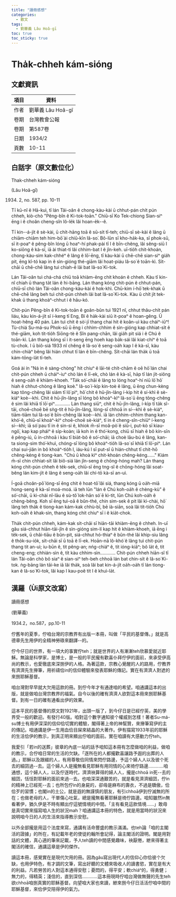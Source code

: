 ```yaml
---
title: "讀冊感想"
categories:
  - 散文
tags:
  - 劉華義 Lâu Hoâ-gī
toc: true
toc_sticky: true
---
```


# Tha̍k-chheh kám-sióng

## 文獻資訊

| 項目 | 資料 |
|---|---|
| 作者 | 劉華義 Lâu Hoâ-gī |
| 卷期 | 台灣教會公報 |
| 卷期 | 第587卷 |
| 日期 | 1934/2 |
| 頁數 | 10-11 |

## 白話字（原文數位化）

Thak-chheh kám-sióng

(Lâu Hoâ-gī)

1934. 2, no. 587, pp. 10-11

Tī kū-nî ê Hā-kuì, tī lán Tâi-oân ê chong-kàu-kài ū chhut-pán chi̍t pún chheh, kiò-chò "Pêng-bîn ê Ki-tok-toān." Chiū-sī Ko Tek-chiong Sian-siⁿ ēng i ê choân cheng-sîn lô-le̍k lâi hoan-e̍k--ê.

Tī kin--á-ji̍t ê sè-kài, ū chi̍t-hāng toā ê sū-si̍t tī-teh; chiū-sī sè-kài ê lâng ū chiām-chiām teh him-bō͘ ài chiū-kīn Iâ-so͘. Bô-lūn sī kho-ha̍k-ka, sī phok-sū, sī it-poaⁿ ê pêng-bîn lóng ū hoaⁿ-hí phak-pài tī I ê bīn-chêng, lâi sêng-siū I ko-siōng ê kà-sī, iā ài thiat-tí lâi chhim-bat I ê jîn-keh. uī-tio̍h chit-khoán, chong-kàu-sim kak-chhéⁿ ê lâng ê lō͘-ēng, tī kàu-kài ū chē-chē sian-siⁿ gia̍h pit, ēng kî-tó kap in ê sìn-gióng thé-giām lâi hoat-piáu Iâ-so͘ ê toān-kì. Si̍t-chāi ū chē-chē lâng tuì chiah-ê lâi bat Iâ-so͘ Ki-tok.

Lán Tâi-oân tuì chá-chá chiū toā khiàm-ēng chit khoán ê chheh. Kàu tī kin-nî chiah ū thang ta̍t lán ê hi-bāng. Lán thang kóng chit-pún ê chhut-pán, chiū-sī chò lán Tâi-oân chong-kàu-kài ê hok-khì. Chū-kim í-hō͘ tek-khak ū chē-chē lâng beh tuì chit-pún chheh lâi bat Iâ-so͘ Ki-tok. Kàu ū chi̍t ji̍t tek-khak ū thang khoàⁿ-chhut i ê hāu-kó.

Chit-pún Pêng-bîn ê Ki-tok-toān ê goân-bûn tuì 1921 nî, chhut thâu-chi̍t pán liáu, kàu kin-á-ji̍t sī í-keng tī Eng, Bí ê ha̍k-kài siū it-poaⁿ ê hoan-gêng. Ū hoat-hêng 40 pán. Lán tuì chit ê sò͘-jī thang chai hit ê koân-uì kàu cháiⁿ-iūⁿ! Tù-chiá Su-má-su Phok-sū ū ēng i chhim-chhim ê sìn-gióng kap chhiat-si̍t ê thé-giām, koh tit-tio̍h Siōng-tè ê Sîn pang-chān, lâi gia̍h pit siá i ê Chú ê toān-kì. Lán thang kóng sī i it-seng ēng hoeh kap ba̍k-sái lâi kiat-chiⁿ ê toā tù-chok. I ū biô-siá 1933 nî chêng ê Iâ-so͘ ê seng-oa̍h kap I ê kà-sī, kàu chin-chiàⁿ bêng lâi hián chhut tī lán ê bīn-chêng. Si̍t-chāi lán tha̍k ū toā kám-tōng-la̍t tī-teh.

Goá ài ín "Ná in ê sàng-chòng" hit chiuⁿ ê lāi-té chi̍t-chām ê oē hō͘ lán chai chit-pún chheh ū cháiⁿ-iuⁿ chò lán ê lī-ek, chò lán ê kà-sī, ha̍p tī lán ji̍t-siông ê seng-oa̍h ê khiàm-khoeh. "Ta̍k só͘-chāi ê lâng to lóng hoaⁿ-hí niū lō͘ hō͘ hiah ê chhut-chòng ê lâng koè." Iâ-so͘ í-ki̍p kin-toè ê lâng, ū ēng chun-kèng kap tông-chêng lâi siám tī lō͘ piⁿ, hō͘ chit ê hū-jîn-lâng í-ki̍p hit ê sí-khì ê sè-kiáⁿ koè--khì. Chit ê hū-jîn-lâng sī lóng bô khoàⁿ-kìⁿ Iâ-so͘ ū ēng tông-chêng ê sim lâi khiā tī lō͘-piⁿ............ Lán thang siūⁿ, chit ê hū-jîn-lâng, í-ki̍p tī ta̍k sî-tāi, choē-choē bē sǹg-tit ê hū-jîn-lâng, lóng-sī chhoā in sí--khì ê sè-kiáⁿ, tiām-tiām tuì Iâ-so͘ ê bīn-chêng lâi koè--khì. iā lán chhim-chhim thang kan-khó͘-ê, chiū-sī khoàⁿ-kìⁿ choē-choē sè-kiáⁿ, tī in ê cheng-sîn-chiūⁿ í-keng sí--khì; iā só͘ pau tī in ê sin-si ê, khiok m̄-sī moâ-pò͘ ê siū-i, put-kò sī kiau-ngō͘, kap kap pháiⁿ ê si̍p-koàn; iā koh in ê thó͘-kong, chiū sī hiah ê bô kín-sīn ê pêng-iú, ū ín-chhoā i kàu tī bia̍t-bô ê só͘-chāi; iā choè lāu-bú ê lâng, kan-ta siong-sim thó͘-khuì, chóng-sī lóng bô khoàⁿ-tio̍h Iâ-so͘ sī khiā tī lō͘-piⁿ. Lán chai sui-jiân in bô khoàⁿ-tio̍h I, iáu-kú I sī put-sî ū hián-chhut tī chit-hō chêng-kéng ê tiong-kan. "Chú ū khoà kìⁿ chit-khoán chêng-kéng......" Kiám m̄-sī chin chhiat-si̍t lâi biô-siá lán jîn-seng ê chōng-hóng mah? Lán thang kóng chit-pún chheh ê te̍k-sek, chiū-sī ēng tng-sî ê chōng-hóng lâi soat-bêng lán kim-ji̍t ê lâng ê seng-oa̍h lâi chí-tō kà-sī an-uì.

Í-goā choân-pō͘ lóng-sī ēng chit ê hoat-tō͘ lâi siá, thang kóng ū oa̍h-miā hong-seng ê kà-sī moá-moá. iā teh lūn "lán ê Chú koh-oa̍h ê chèng-kù" ê só͘-chāi, ū kì-chài nî-lāu ê sù-tô͘ Iok-hān só͘ ē kì-tit, lūn Chú koh-oa̍h ê chèng-bêng. Koh sī ēng tuì-oā ê bûn-thé, chin sim-sek ê pit lâi kì-chài, hō͘ lâng teh tha̍k ê tiong-kan kám-kak chhù-bī, bē ià-siān, soà lâi tit-tio̍h Chú koh-oa̍h ê khak-sìn, thang kóng chit chiuⁿ sī i ê kia̍t-chok.

Tha̍k chit-pún chheh, kám-kak si̍t-chāi sī hiān-tāi khiàm-ēng ê chheh. In-uī gâu siá-chhut hiān-tāi-jîn ê sìn-gióng sim-lí kap hit ê khiàm-khoeh, iā ēng i te̍k-sek, ū châi-tiāu ê bûn-pit, siá-chhut hó-thiaⁿ ê bûn-thé lâi khip-siu lâng ê tho̍k-su-io̍k, si̍t-chāi sī ū toā ê lī-ek. Hoān-nā lô-khó͘ ê lâng tuì chit-pún thang tit an-uì; iu-būn ê, tit pêng-an; nńg-chiáⁿ ê, tit ióng-kiāⁿ; bô la̍t ê, tit cheng-eng; chhián-sìn ê, ti̍t kàu chhim-sìn............ Chit-pún chheh hiān-sî tī lán Tâi-oân chò bô siaⁿ ê sian-siⁿ teh-beh chhoā lán bat chin-si̍t ê Iâ-so͘ Ki-tok. ǹg-bāng lán tāi-ke iā lâi tha̍k, soà lâi bat kin-á-ji̍t oa̍h-oa̍h tī lán tiong-kan ê Iâ-so͘ Ki-tok, lâi kap I kau-poê tit I ê khuì-la̍t.

## 漢羅（Ùi原文改寫）

讀冊感想

(劉華義)

1934.2，no.587，pp.10-11

佇舊年的夏季，佇咱台灣的宗教界有出版一本冊，叫做「平民的基督傳。」就是高德章先生用伊的全精神勞碌來翻譯--的。

佇今仔日的世界，有一項大的事實佇teh；就是世界的人有漸漸teh欣慕愛就近耶穌。無論是科學家，是博士，是一般的平民攏有歡喜仆拜佇伊的面前，來承受伊高尚的教示，也愛徹底來深捌伊的人格。為著這款，宗教心覺醒的人的路用，佇教界有濟濟先生攑筆，用祈禱佮in的信仰體驗來發表耶穌的傳記。實在有濟濟人對遮的來捌耶穌基督。

咱台灣對早早就大欠用這款的冊。到佇今年才有通達咱的希望。咱通講這本的出版，就是做咱台灣宗教界的福氣。自今以後的確有濟濟人欲對這本冊來捌耶穌基督。到有一日的確有通看出伊的效果。

這本平民的基督傳的原文對1921年，出頭一版了，到今仔日是已經佇英，美的學界受一般的歡迎。有發行40版。咱對這个數字通知彼个權威到怎樣！著者Su-má-su博士有用伊深深的信仰佮切實的體驗，閣得著上帝的神幫贊，來攑筆寫伊的主的傳記。咱通講是伊一生用血佮目屎來結晶的大著作。伊有描寫1933年前的耶穌的生活佮伊的教示，到真正明來顯出佇咱的面前。實在咱讀有大感動力佇teh。

我愛引「若in的送葬」彼章的內底一站的話予咱知這本冊有怎麼做咱的利益，做咱的教示，合佇咱日常的生活的欠缺。「逐所在的人都攏歡喜讓路予遐的出葬的人過。」耶穌以及跟綴的人，有用尊敬佮同情來閃佇路邊，予這个婦人人以及彼个死去的細囝過--去。這个婦人人是攏無看見耶穌有用同情的心來徛佇路邊............咱通想，這个婦人人，以及佇逐時代，濟濟袂算得的婦人人，攏是chhoā in死--去的細囝，恬恬對耶穌的面前來過--去。也咱深深通艱苦的，就是看見濟濟細囝，佇in的精神上已經死--去；也所包佇in的身屍的，卻毋是麻布的壽衣，不過是驕傲，佮佮歹的習慣；也閣in的土公，就是遐的無謹慎的朋友，有引chhoā伊到佇滅無的所在；也做老母的人，干單傷心吐氣，總是攏無看著耶穌是徛佇路邊。咱知雖然in無看著伊，猶久伊是不時有顯出佇這號情境的中間。「主有看見這款情境......」敢毋是真切實來描寫咱人生的狀況mah？咱通講這本冊的特色，就是用當時的狀況來說明咱今日的人的生活來指導教示安慰。

以外全部攏是用這个法度來寫，通講有活命豐盛的教示滿滿。也teh論「咱的主閣活的證據」的所在，有記載年老的使徒約翰所會記得，論主閣活的證明。閣是用對話的文體，真心適的筆來記載，予人teh讀的中間感覺趣味，袂厭倦，紲來得著主閣活的確信，通講這章是伊的傑作。

讀這本冊，感覺實在是現代欠用的冊。因為gâu寫出現代人的信仰心你佮彼个欠缺，也用伊特色，有才調的文筆，寫出好聽的文體來吸收人的讀書慾，實在是有大的利益。凡若勞苦的人對這本通得安慰；憂悶的，得平安；軟chiáⁿ的，得勇健；無力的，得精英；淺信的，直到深信............這本冊現時佇咱台灣做無聲的先生teh欲chhoā咱捌真實的耶穌基督。向望咱大家也來讀，紲來捌今仔日活活佇咱中間的耶穌基督，來佮伊交陪得伊的氣力。

